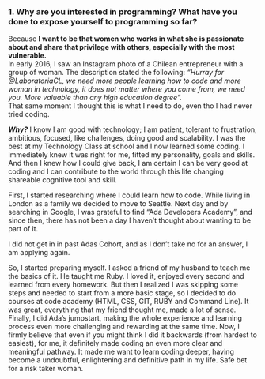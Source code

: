 ### 1. Why are you interested in programming? What have you done to expose yourself to programming so far?
Because **I want to be that women who works in what she is passionate about and share that privilege with others, especially with the most vulnerable.**  
In early 2016, I saw an Instagram photo of a Chilean entrepreneur with a group of woman. The description stated the following: _“Hurray for @LaboratoriaCL, we need more people learning how to code and more woman in technology, it does not matter where you come from, we need you. More valuable than any high education degree”._  
That same moment I thought this is what I need to do, even tho I had never tried coding.

_**Why?**_ I know I am good with technology; I am patient, tolerant to frustration, ambitious, focused, like challenges, doing good and scalability. I was the best at my Technology Class at school and I now learned some coding. I immediately knew it was right for me, fitted my personality, goals and skills. And then I knew how I could give back, I am certain I can be very good at coding and I can contribute to the world through this life changing shareable cognitive tool and skill.

First, I started researching where I could learn how to code. While living in London as a family we decided to move to Seattle. Next day and by searching in Google, I was grateful to find “Ada Developers Academy”, and since then, there has not been a day I haven’t thought about wanting to be part of it.  

I did not get in in past Adas Cohort, and as I don’t take no for an answer, I am applying again.

 So, I started preparing myself. I asked a friend of my husband to teach me the basics of it. He taught me Ruby. I loved it, enjoyed every second and learned from every homework. But then I realized I was skipping some steps and needed to start from a more basic stage, so I decided to do courses at code academy (HTML, CSS, GIT, RUBY and Command Line). It was great, everything that my friend thought me, made a lot of sense. Finally, I did Ada’s jumpstart, making the whole experience and learning process even more challenging and rewarding at the same time. Now, I firmly believe that even if you might think I did it backwards (from hardest to easiest), for me, it definitely made coding an even more clear and meaningful pathway. It made me want to learn coding deeper, having become a undoubtful, enlightening and definitive path in my life. Safe bet for a risk taker woman.  

